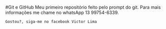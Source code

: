 #Git e GitHub
Meu primeiro repositório feito pelo prompt do git.
	Para mais informações me chame no whatsApp 13 99754-6339.


	Gostou?, siga-me no facebook Victor Lima
